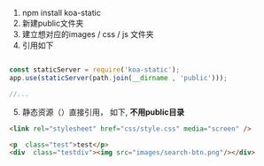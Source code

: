
1. npm install koa-static
2. 新建public文件夹
3. 建立想对应的images / css / js 文件夹
4. 引用如下
``` js

const staticServer = require('koa-static');
app.use(staticServer(path.join(__dirname , 'public')));

//...

```
5. 静态资源（）直接引用， 如下, **不用public目录**

``` html
<link rel="stylesheet" href="css/style.css" media="screen" />

<p  class="test">test</p>
<div  class="testdiv"><img src="images/search-btn.png"/></div>

```